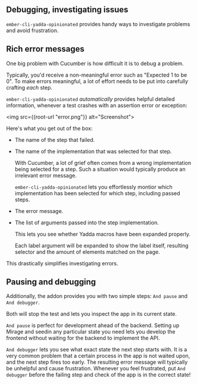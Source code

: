 ## Debugging, investigating issues

`ember-cli-yadda-opinionated` provides handy ways to investigate problems and avoid frustration.



## Rich error messages

One big problem with Cucumber is how difficult it is to debug a problem.

Typically, you'd receive a non-meaningful error such as "Expected 1 to be 0". To make errors meaningful, a lot of effort needs to be put into carefully crafting *each* step.

`ember-cli-yadda-opinionated` *automatically* provides helpful detailed information, whenever a test crashes with an assertion error or exception:

<img src={{root-url "error.png"}} alt="Screenshot">

Here's what you get out of the box:

* The name of the step that failed.
  
* The name of the implementation that was selected for that step.

    With Cucumber, a lot of grief often comes from a wrong implementation being selected for a step. Such a situation would typically produce an irrelevant error message.

    `ember-cli-yadda-opinionated` lets you effortlessly montior which implementation has been selected for which step, including passed steps.

* The error message.

* The list of arguments passed into the step implementation.

    This lets you see whether Yadda macros have been expanded properly.

    Each label argument will be expanded to show the label itself, resulting selector and the amount of elements matched on the page.

This drastically simplifies investigating errors.



## Pausing and debugging

Additionally, the addon provides you with two simple steps: `And pause` and `And debugger`.

Both will stop the test and lets you inspect the app in its current state.

`And pause` is perfect for development ahead of the backend. Setting up Mirage and seedin any particular state you need lets you develop the frontend without waiting for the backend to implement the API.

`And debugger` lets you see what exact state the next step starts with. It is a very common problem that a certain process in the app is not waited upon, and the next step fires too early. The resulting error message will typically be unhelpful and cause frustration. Whenever you feel frustrated, put `And debugger` before the failing step and check of the app is in the correct state!

